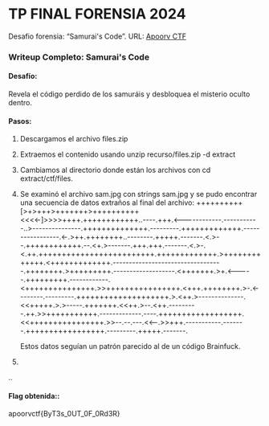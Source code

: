 # TP FINAL FORENSIA 2024

Desafio forensia: “Samurai's Code”. URL: [Apoorv CTF](https://apoorvctf.iiitkottayam.ac.in/challenges#Samurai%E2%80%99s%20Code-26)

### **Writeup Completo: Samurai's Code**

#### **Desafío:**

Revela el código perdido de los samuráis y desbloquea el misterio oculto dentro.

#### **Pasos:**

1. Descargamos el archivo files.zip
2. Extraemos el contenido usando unzip recurso/files.zip -d extract
3. Cambiamos al directorio donde están los archivos con cd extract/ctf/files.
4. Se examinó el archivo sam.jpg con strings sam.jpg y se pudo encontrar una secuencia de datos extraños al final del archivo:
   ++++++++++[>+>+++>+++++++>++++++++++<<<<-]>>>>++++.++++++++++++..----.+++.<------------.-----------..>---------------.++++++++++++++.---------.+++++++++++++.-----------------.<-.>++.++++++++..--------.+++++.-------.<.>--.++++++++++++.--.<+.>-------.+++.+++.-------.<.>-.<.++.+++++++++++++++++++++++++.+++++++++++++.>+++++++++++++.<+++++++++++++.----------------------------------.++++++++.>+++++++++.-------------------.<+++++++.>+.<-----.+++++++++.------------.<+++++++++++++++.>>++++++++++++++++.<+++.++++++++.>-.<--------.---------.++++++++++++++++++++.>.<++.>--------------.<<+++++.>.>-----.+++++++.<<++.>--.<++.---------.++.>>+++++++++++.-------------.----.++++++++++++++++++.<<++++++++++++++++.>>--.--.---.<<--.>>+++.-----------.-------.+++++++++++++++++.---------.+++++.-------.

   Estos datos seguían un patrón parecido al de un código Brainfuck.
6. 
..


#### **Flag obtenida::**
apoorvctf{ByT3s_0UT_0F_0Rd3R}

